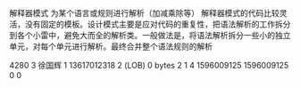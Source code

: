 解释器模式
为某个语言或规则进行解析（加减乘除等）
解释器模式的代码比较灵活，没有固定的模板。设计模式主要是应对代码的重复性，把语法解析的工作拆分到各个小雷中，避免大而全的解析类。一般做法是，将语法解析拆分一些小的独立单元，对每个单元进行解析。最终合并整个语法规则的解析
























4280	3		徐国辉	1		13617012318										2												(LOB) 0 bytes	2	1	4	1596009125	1596009125		0	0	